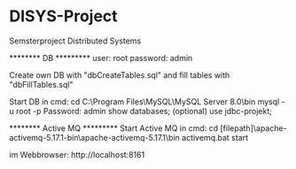 # DISYS-Project
Semsterproject Distributed Systems

******** DB *********
user: root
password: admin

Create own DB with "dbCreateTables.sql" and fill tables with "dbFillTables.sql"

Start DB in cmd:
cd C:\Program Files\MySQL\MySQL Server 8.0\bin
mysql -u root -p
Password: admin
show databases; (optional)
use jdbc-projekt;

******** Active MQ *********
Start Active MQ in cmd:
cd [filepath]\apache-activemq-5.17.1-bin\apache-activemq-5.17.1\bin
activemq.bat start

im Webbrowser: http://localhost:8161
